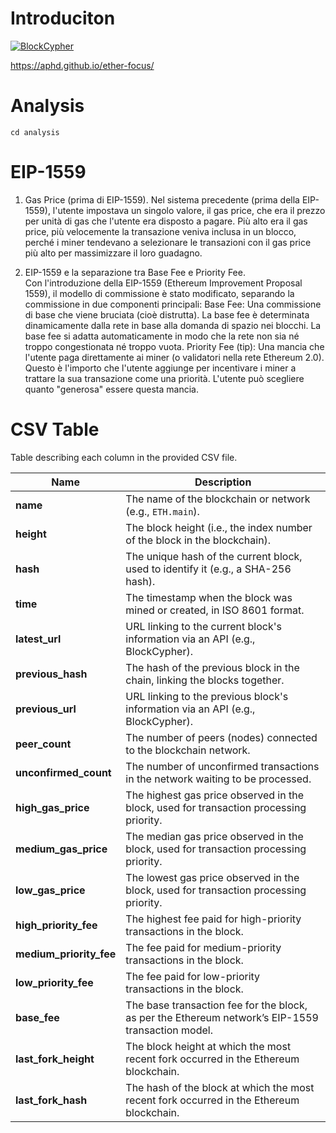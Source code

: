 # Introduciton

[![BlockCypher](https://github.com/aphd/ether-focus/actions/workflows/block-schedule.yml/badge.svg)](https://github.com/aphd/ether-focus/actions/workflows/block-schedule.yml)

https://aphd.github.io/ether-focus/

# Analysis

```
cd analysis
```

# EIP-1559
1. Gas Price (prima di EIP-1559).
Nel sistema precedente (prima della EIP-1559), l'utente impostava un singolo valore, il gas price, che era il prezzo per unità di gas che l'utente era disposto a pagare. Più alto era il gas price, più velocemente la transazione veniva inclusa in un blocco, perché i miner tendevano a selezionare le transazioni con il gas price più alto per massimizzare il loro guadagno.


2. EIP-1559 e la separazione tra Base Fee e Priority Fee.   
Con l'introduzione della EIP-1559 (Ethereum Improvement Proposal 1559), il modello di commissione è stato modificato, separando la commissione in due componenti principali:
Base Fee: Una commissione di base che viene bruciata (cioè distrutta). La base fee è determinata dinamicamente dalla rete in base alla domanda di spazio nei blocchi. La base fee si adatta automaticamente in modo che la rete non sia né troppo congestionata né troppo vuota.
Priority Fee (tip): Una mancia che l'utente paga direttamente ai miner (o validatori nella rete Ethereum 2.0). Questo è l'importo che l'utente aggiunge per incentivare i miner a trattare la sua transazione come una priorità. L'utente può scegliere quanto "generosa" essere questa mancia.



# CSV Table
Table describing each column in the provided CSV file.

| **Name**              | **Description**                                                                                     |
|-----------------------|-----------------------------------------------------------------------------------------------------|
| **name**              | The name of the blockchain or network (e.g., `ETH.main`).                                            |
| **height**            | The block height (i.e., the index number of the block in the blockchain).                           |
| **hash**              | The unique hash of the current block, used to identify it (e.g., a SHA-256 hash).                   |
| **time**              | The timestamp when the block was mined or created, in ISO 8601 format.                             |
| **latest_url**        | URL linking to the current block's information via an API (e.g., BlockCypher).                     |
| **previous_hash**     | The hash of the previous block in the chain, linking the blocks together.                          |
| **previous_url**      | URL linking to the previous block's information via an API (e.g., BlockCypher).                    |
| **peer_count**        | The number of peers (nodes) connected to the blockchain network.                                    |
| **unconfirmed_count** | The number of unconfirmed transactions in the network waiting to be processed.                     |
| **high_gas_price**    | The highest gas price observed in the block, used for transaction processing priority.             |
| **medium_gas_price**  | The median gas price observed in the block, used for transaction processing priority.              |
| **low_gas_price**     | The lowest gas price observed in the block, used for transaction processing priority.              |
| **high_priority_fee** | The highest fee paid for high-priority transactions in the block.                                  |
| **medium_priority_fee** | The fee paid for medium-priority transactions in the block.                                      |
| **low_priority_fee**  | The fee paid for low-priority transactions in the block.                                           |
| **base_fee**          | The base transaction fee for the block, as per the Ethereum network’s EIP-1559 transaction model.   |
| **last_fork_height**  | The block height at which the most recent fork occurred in the Ethereum blockchain.                |
| **last_fork_hash**    | The hash of the block at which the most recent fork occurred in the Ethereum blockchain.           |
